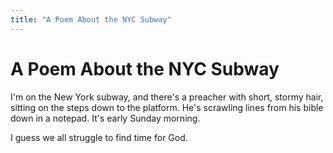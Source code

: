 ```yaml
---
title: "A Poem About the NYC Subway"
---
```


A Poem About the NYC Subway
===

I'm on the New York subway, and there's a preacher with short, stormy hair, sitting on the steps down to the platform.
He's scrawling lines from his bible down in a notepad.  It's early Sunday morning.

I guess we all struggle to find time for God.
